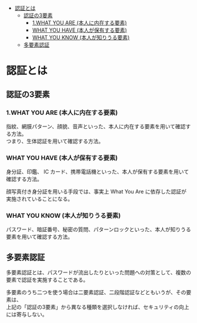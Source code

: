 <!-- TOC START min:1 max:3 link:true asterisk:false update:true -->
- [認証とは](#認証とは)
  - [認証の3要素](#認証の3要素)
    - [1.WHAT YOU ARE (本人に内在する要素)](#1what-you-are-本人に内在する要素)
    - [WHAT YOU HAVE (本人が保有する要素)](#what-you-have-本人が保有する要素)
    - [WHAT YOU KNOW (本人が知りうる要素)](#what-you-know-本人が知りうる要素)
  - [多要素認証](#多要素認証)
<!-- TOC END -->


# 認証とは

## 認証の3要素

### 1.WHAT YOU ARE (本人に内在する要素)

指紋、網膜パターン、顔貌、音声といった、本人に内在する要素を用いて確認する方法。  
つまり、生体認証を用いて確認する方法。


### WHAT YOU HAVE (本人が保有する要素)

身分証、印鑑、 IC カード、携帯電話機といった、本人が保有する要素を用いて確認する方法。

顔写真付き身分証を用いる手段では、事実上 What You Are に依存した認証が実施されていることになる。


### WHAT YOU KNOW (本人が知りうる要素)

パスワード、暗証番号、秘密の質問、パターンロックといった、本人が知りうる要素を用いて確認する方法。


## 多要素認証

多要素認証とは、パスワードが流出したりといった問題への対策として、複数の要素で認証を実施することである。

多要素のうち二つを使う場合は二要素認証、二段階認証などともいうが、その要素は、  
上記の「認証の3要素」から異なる種類を選択しなければ、セキュリティの向上には寄与しない。
